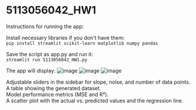 # 5113056042_HW1

Instructions for running the app:

Install necessary libraries if you don't have them:  
```pip install streamlit scikit-learn matplotlib numpy pandas```  

Save the script as app.py and run it:  
```streamlit run 5113056042_HW1.py```  

The app will display:
![image](https://github.com/user-attachments/assets/5a96ef56-d0ef-42ac-886c-5913d58ef02e)
![image](https://github.com/user-attachments/assets/a2a3b512-bd4e-4bf9-891e-faf673a7d1fc)
![image](https://github.com/user-attachments/assets/f4e9bb7e-e93a-4528-b3f2-9e5a37be708d)


Adjustable sliders in the sidebar for slope, noise, and number of data points.  
A table showing the generated dataset.  
Model performance metrics (MSE and R²).   
A scatter plot with the actual vs. predicted values and the regression line.
